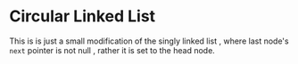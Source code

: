 # Circular Linked List

This is is just a small modification of the singly linked list , where last node's `next` pointer is not null , rather it is set to the head node.